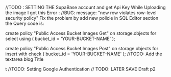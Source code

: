 //TODO : SETTING THE SupaBase account and get Api Key
While Uploading the image I got this Error :
//BUG:  message: "new row violates row-level security policy"
Fix the problem by add new policie in SQL Editor section the Query code is:

create policy "Public Access Bucket Images Get"
on storage.objects for select
using ( bucket_id = 'YOUR-BUCKET-NAME' );

create policy "Public Access Bucket Images Post"
on storage.objects for insert
with check ( bucket_id = 'YOUR-BUCKET-NAME' );
//TODO: Add the textarea blog Title

t
//TODO: Setting Google Authentication 
// TODO: LATER 
SAVE Draft p2 